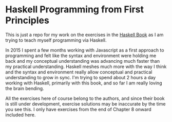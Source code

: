 # Haskell Programming from First Principles

This is just a repo for my work on the exercises in the [Haskell Book](http://haskellbook.com/authors.html) as I am trying to teach myself programming via Haskell.

In 2015 I spent a few months working with Javascript as a first approach to programming and felt like the syntax and environment were holding me back and my conceptual understanding was advancing much faster than my practical understanding. Haskell meshes much more with the way I think and the syntax and environment really allow conceptual and practical understanding to grow in sync. I'm trying to spend about 2 hours a day working with Haskell, primarily with this book, and so far I am really loving the brain bending.

All the exercises here of course belong to the authors, and since their book is still under development, exercise solutions may be inaccurate by the time you see this. I only have exercises from the end of Chapter 8 onward included here.

